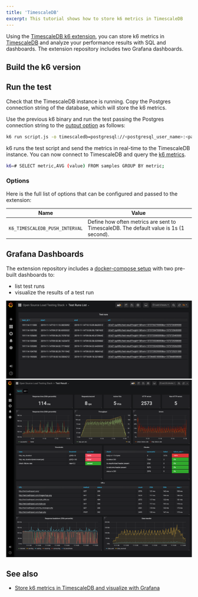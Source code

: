 ```yaml
---
title: 'TimescaleDB'
excerpt: This tutorial shows how to store k6 metrics in TimescaleDB
---
```


Using the [TimescaleDB k6 extension](https://github.com/grafana/xk6-output-timescaledb), you can store k6 metrics in [TimescaleDB](https://www.timescale.com/) and analyze your performance results with SQL and dashboards. The extension repository includes two Grafana dashboards.


## Build the k6 version

<InstallationInstructions extensionUrl="github.com/grafana/xk6-output-timescaledb"/>

## Run the test

Check that the TimescaleDB instance is running. Copy the Postgres connection string of the database, which will store the k6 metrics. 

Use the previous k6 binary and run the test passing the Postgres connection string to the [output option](/using-k6/options/#results-output) as follows:


```bash
k6 run script.js -o timescaledb=postgresql://<postgresql_user_name>:<password>@<ip>:<port>/<database>
```

k6 runs the test script and send the metrics in real-time to the TimescaleDB instance. You can now connect to TimescaleDB and query the [k6 metrics]().

```bash
k6=# SELECT metric,AVG (value) FROM samples GROUP BY metric;
```

### Options

Here is the full list of options that can be configured and passed to the extension:

| Name                                     | Value                                                                                                       |
| ---------------------------------------- | ----------------------------------------------------------------------------------------------------------- |
| `K6_TIMESCALEDB_PUSH_INTERVAL`                     | Define how often metrics are sent to TimescaleDB. The default value is 1s (1 second).  |

## Grafana Dashboards

The extension repository includes a [docker-compose setup](https://github.com/grafana/xk6-output-timescaledb/#docker-compose) with two pre-built dashboards to: 
- list test runs
- visualize the results of a test run


![TimescaleDB list test runs](./images/TimescaleDB/dashboard-test-runs.png)
![TimescaleDB k6 results](./images/TimescaleDB/dashboard-test-result.png)

## See also

- [Store k6 metrics in TimescaleDB and visualize with Grafana](https://k6.io/blog/store-k6-metrics-in-timescaledb-and-visualize-with-grafana/)